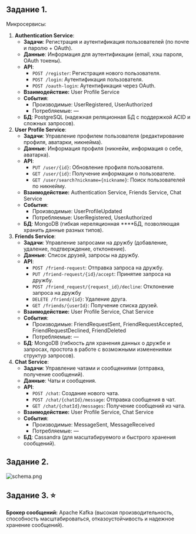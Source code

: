 ## Задание 1.

Микросервисы:

1. **Authentication Service**:
    - **Задачи**: Регистрация и аутентификация пользователей (по почте и паролю + OAuth).
    - **Данные**: Информация для аутентификации (email, хэш пароля, OAuth токены).
    - **API**:
        - `POST /register`: Регистрация нового пользователя.
        - `POST /login`: Аутентификация пользователя.
        - `POST /oauth-login`: Аутентификация через OAuth.
    - **Взаимодействие:** User Profile Service
    - **События**:
        - Производимые:  UserRegistered, UserAuthorized
        - Потребляемые: —
    - **БД**: PostgreSQL (надежная реляционная БД с поддержкой ACID и сложных запросов).
2. **User Profile Service**:
    - **Задачи**: Управление профилем пользователя (редактирование профиля, аватарки, никнейма).
    - **Данные**: Информация профиля (никнейм, информация о себе, аватарка).
    - **API**:
        - `PUT /user/{id}`: Обновление профиля пользователя.
        - `GET /user/{id}`: Получение информации о пользователе.
        - `GET /user/search?nickname={nickname}`: Поиск пользователей по никнейму.
    - **Взаимодействие:** Authentication Service, Friends Service, Chat Service
    - **События**:
        - Производимые:  UserProfileUpdated
        - Потребляемые: UserRegistered, UserAuthorized
    - **БД**: MongoDB (гибкая нереляционная ****БД, позволяющая хранить данные разных типов).
3. **Friends Service**:
    - **Задачи**: Управление запросами на дружбу (добавление, удаление, подтверждение, отклонение).
    - **Данные**: Список друзей, запросы на дружбу.
    - **API**:
        - `POST /friend-request`: Отправка запроса на дружбу.
        - `PUT /friend-request/{id}/accept`: Принятие запроса на дружбу.
        - `POST /friend_request/{request_id}/decline`: Отклонение запроса на дружбу
        - `DELETE /friend/{id}`: Удаление друга.
        - `GET /friends/{userId}`: Получение списка друзей.
    - **Взаимодействие:** User Profile Service, Chat Service
    - **События**:
        - Производимые:  FriendRequestSent, FriendRequestAccepted, FriendRequestDeclined, FriendDeleted
        - Потребляемые: —
    - **БД**: MongoDB (гибкость для хранения данных о дружбе и запросах, простота в работе с возможными изменениями структур запросов).
4. **Chat Service**:
    - **Задачи**: Управление чатами и сообщениями (отправка, получение сообщений).
    - **Данные**: Чаты и сообщения.
    - **API**:
        - `POST /chat`: Создание нового чата.
        - `POST /chat/{chatId}/message`: Отправка сообщения в чат.
        - `GET /chat/{chatId}/messages`: Получение сообщений из чата.
    - **Взаимодействие:** User Profile Service, Chat Service
    - **События**:
        - Производимые:  MessageSent, MessageReceived
        - Потребляемые: —
    - **БД**: Cassandra (для масштабируемого и быстрого хранения сообщений).

## Задание 2.

![schema.png](/ms_hw01/schema.png)

## Задание 3. ⭐

**Брокер сообщений:** Apache Kafka (высокая производительность, способность масштабироваться, отказоустойчивость и надежное хранение сообщений).